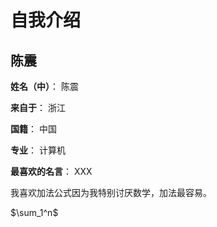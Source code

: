 # 自我介绍

## 陈震

**姓名（中）**： 陈震

 **来自于**： 浙江

**国籍**： 中国

**专业**： 计算机

**最喜欢的名言**： XXX



我喜欢加法公式因为我特别讨厌数学，加法最容易。

$\sum_1^n$

